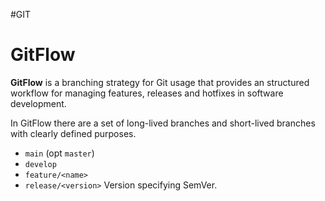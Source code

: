 #GIT

# GitFlow

**GitFlow** is a branching strategy for Git usage that provides an structured workflow for managing features, releases and hotfixes in software development. 

In GitFlow there are a set of long-lived branches and short-lived branches with clearly defined purposes. 

* `main` (opt `master`)
* `develop`
* `feature/<name>`
* `release/<version>` Version specifying SemVer. 

